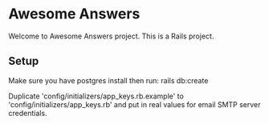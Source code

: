 # Awesome Answers

Welcome to Awesome Answers project. This is a Rails project.

## Setup
Make sure you have postgres install then run:
rails db:create

<!-- Added the gem for cancancan and then ran the command rails g cancan:ability  -->
<!-- This gave us access to a model file called Ability that is included in all of our other models after we initialize it.  -->
<!-- #CanCanCan will automatically initialize with every request to your controllers. It assumes that you have a method available to the controllers called 'current_user' and it will automatically initialize an 'Ability' object with 'current_user' passed to it. -->

Duplicate 'config/initializers/app_keys.rb.example' to
'config/initializers/app_keys.rb' and put in real values for email SMTP server credentials.
